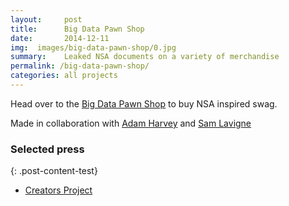 ```yaml
---
layout:     post
title:      Big Data Pawn Shop
date:       2014-12-11
img:  images/big-data-pawn-shop/0.jpg
summary:    Leaked NSA documents on a variety of merchandise
permalink: /big-data-pawn-shop/
categories: all projects
---
```



Head over to the [Big Data Pawn Shop](http://bigdatapawnshop.lav.io/) to buy NSA inspired swag.

Made in collaboration with [Adam Harvey](http://ahprojects.com) and [Sam Lavigne](http://lav.io)


### Selected press

{: .post-content-test}
 - [Creators Project](http://thecreatorsproject.vice.com/blog/art-hackers-are-printing-leaked-nsa-documents-on-t-shirts-and-doggie-vests)
  
